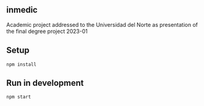 ## inmedic
Academic project addressed to the Universidad del Norte as presentation of the final degree project 2023-01

## Setup
```
npm install
```

## Run in development
```bash
npm start
```
